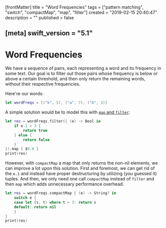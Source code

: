[frontMatter]
title = "Word Frequencies"
tags = ["pattern matching", "switch", "compactMap", "map", "filter"]
created = "2019-02-15 20:40:47"
description = ""
published = false

[meta]
swift_version = "5.1"
---

# Word Frequencies

We have a sequence of pairs, each representing a word and its frequency
in some text. Our goal is to filter out those pairs whose frequency is
below or above a certain threshold, and then only return the remaining
words, without their respective frequencies.

Here\'re our words:

``` Swift
let wordFreqs = [("k", 5), ("a", 7), ("b", 3)]
```

A simple solution would be to model this with [`map` and `filter`](apv::map-filter-reduce):

``` Swift
let res = wordFreqs.filter({ (e) -> Bool in
    if e.1 > 3 {
        return true
    } else {
        return false
    }
}).map { $0.0 }
print(res)
```

However, with `compactMap` a map that only returns the non-nil elements, we
can improve a lot upon this solution. First and foremost, we can get rid
of the `e.1` and instead have proper destructuring by utilizing (you
guessed it) tuples. And then, we only need one call `compactMap` instead of
`filter` and then `map` which adds unnecessary performance overhead.

``` Swift
let res = wordFreqs.compactMap { (e) -> String? in
    switch e {
    case let (s, t) where t > 3: return s
    default: return nil
    }
}
print(res)
```

